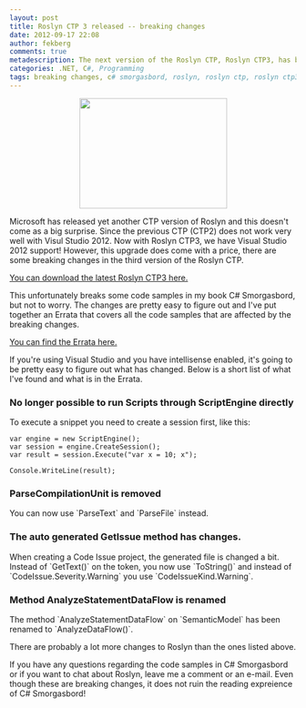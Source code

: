 ```yaml
---
layout: post
title: Roslyn CTP 3 released -- breaking changes
date: 2012-09-17 22:08
author: fekberg
comments: true
metadescription: The next version of the Roslyn CTP, Roslyn CTP3, has been released and it has some breaking changes!
categories: .NET, C#, Programming
tags: breaking changes, c# smorgasbord, roslyn, roslyn ctp, roslyn ctp3
---
```

<div style="width: 259px; margin: 0 auto;"><img src="https://cdn.filipekberg.se/fekberg-blog/wp-content/uploads/2012/09/breakingchains.jpg" alt="" title="breakingchains" width="259" height="194" class="aligncenter size-full wp-image-1095" /></div>

Microsoft has released yet another CTP version of Roslyn and this doesn't come as a big surprise. Since the previous CTP (CTP2) does not work very well with Visul Studio 2012. Now with Roslyn CTP3, we have Visual Studio 2012 support! However, this upgrade does come with a price, there are some breaking changes in the third version of the Roslyn CTP.<!--excerpt-->

<a href="http://www.microsoft.com/en-us/download/details.aspx?id=34685">You can download the latest Roslyn CTP3 here.</a>

This unfortunately breaks some code samples in my book C# Smorgasbord, but not to worry. The changes are pretty easy to figure out and I've put together an Errata that covers all the code samples that are affected by the breaking changes.

<a href="https://books.filipekberg.se/Errata">You can find the Errata here.</a>

If you're using Visual Studio and you have intellisense enabled, it's going to be pretty easy to figure out what has changed. Below is a short list of what I've found and what is in the Errata.

<h3>No longer possible to run Scripts through ScriptEngine directly</h3>
To execute a snippet you need to create a session first, like this:

	var engine = new ScriptEngine();
	var session = engine.CreateSession();
	var result = session.Execute("var x = 10; x");

	Console.WriteLine(result);

<h3>ParseCompilationUnit is removed</h3>
You can now use `ParseText` and `ParseFile` instead.

<h3>The auto generated GetIssue method has changes.</h3> 
When creating a Code Issue project, the generated file is changed a bit. Instead of `GetText()` on the token, you now use `ToString()` and instead of `CodeIssue.Severity.Warning` you use `CodeIssueKind.Warning`.

<h3>Method AnalyzeStatementDataFlow is renamed</h3>
The method `AnalyzeStatementDataFlow` on `SemanticModel` has been renamed to `AnalyzeDataFlow()`.

There are probably a lot more changes to Roslyn than the ones listed above.

If you have any questions regarding the code samples in C# Smorgasbord or if you want to chat about Roslyn, leave me a comment or an e-mail. Even though these are breaking changes, it does not ruin the reading expreience of C# Smorgasbord!